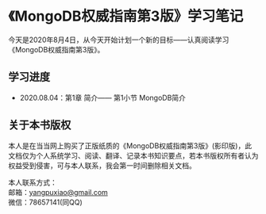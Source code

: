 # 《MongoDB权威指南第3版》学习笔记

今天是2020年8月4日，从今天开始计划一个新的目标——认真阅读学习《MongoDB权威指南第3版》。



## 学习进度

* 2020.08.04：第1章 简介—— 第1小节 MongoDB简介



## 关于本书版权

本人是在当当网上购买了正版纸质的《MongoDB权威指南第3版》(影印版)，此文档仅为个人系统学习、阅读、翻译、记录本书知识要点，若本书版权所有者认为权益受到侵害，可与本人联系，我会第一时间删除相关文档。

本人联系方式：  
邮箱：yangpuxiao@gmail.com  
微信：78657141(同QQ)
